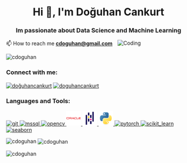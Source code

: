 <h1 align="center">Hi 👋, I'm Doğuhan Cankurt</h1>
<h3 align="center">Im passionate about Data Science and Machine Learning</h3>
<img align="right" alt="Coding" width="200" src="https://media3.giphy.com/media/FoVzfcqCDSb7zCynOp/giphy.gif?cid=ecf05e47kg3poou41sqhymcb5au4wnf4ic504l43spags0zw&rid=giphy.gif&ct=g">


 📫 How to reach me **cdoguhan@gmail.com**

<p align="left"> <img src="https://komarev.com/ghpvc/?username=cdoguhan&label=Profile%20views&color=0e75b6&style=flat" alt="cdoguhan" /> </p>
<h3 align="left">Connect with me:</h3>
<p align="left">
<a href="https://linkedin.com/in/doğuhancankurt" target="blank"><img align="center" src="https://raw.githubusercontent.com/rahuldkjain/github-profile-readme-generator/master/src/images/icons/Social/linked-in-alt.svg" alt="doğuhancankurt" height="30" width="40" /></a>
<a href="https://instagram.com/doguhancankurt" target="blank"><img align="center" src="https://raw.githubusercontent.com/rahuldkjain/github-profile-readme-generator/master/src/images/icons/Social/instagram.svg" alt="doguhancankurt" height="30" width="40" /></a>
</p>

<h3 align="left">Languages and Tools:</h3>
<p align="left"> <a href="https://git-scm.com/" target="_blank" rel="noreferrer"> <img src="https://www.vectorlogo.zone/logos/git-scm/git-scm-icon.svg" alt="git" width="40" height="40"/> </a> <a href="https://www.microsoft.com/en-us/sql-server" target="_blank" rel="noreferrer"> <img src="https://www.svgrepo.com/show/303229/microsoft-sql-server-logo.svg" alt="mssql" width="40" height="40"/> </a> <a href="https://opencv.org/" target="_blank" rel="noreferrer"> <img src="https://www.vectorlogo.zone/logos/opencv/opencv-icon.svg" alt="opencv" width="40" height="40"/> </a> <a href="https://www.oracle.com/" target="_blank" rel="noreferrer"> <img src="https://raw.githubusercontent.com/devicons/devicon/master/icons/oracle/oracle-original.svg" alt="oracle" width="40" height="40"/> </a> <a href="https://pandas.pydata.org/" target="_blank" rel="noreferrer"> <img src="https://raw.githubusercontent.com/devicons/devicon/2ae2a900d2f041da66e950e4d48052658d850630/icons/pandas/pandas-original.svg" alt="pandas" width="40" height="40"/> </a> <a href="https://www.python.org" target="_blank" rel="noreferrer"> <img src="https://raw.githubusercontent.com/devicons/devicon/master/icons/python/python-original.svg" alt="python" width="40" height="40"/> </a> <a href="https://pytorch.org/" target="_blank" rel="noreferrer"> <img src="https://www.vectorlogo.zone/logos/pytorch/pytorch-icon.svg" alt="pytorch" width="40" height="40"/> </a> <a href="https://scikit-learn.org/" target="_blank" rel="noreferrer"> <img src="https://upload.wikimedia.org/wikipedia/commons/0/05/Scikit_learn_logo_small.svg" alt="scikit_learn" width="40" height="40"/> </a> <a href="https://seaborn.pydata.org/" target="_blank" rel="noreferrer"> <img src="https://seaborn.pydata.org/_images/logo-mark-lightbg.svg" alt="seaborn" width="40" height="40"/> </a> </p>

<p><img align="left" src="https://github-readme-stats.vercel.app/api/top-langs?username=cdoguhan&show_icons=true&locale=en&layout=compact" alt="cdoguhan" /></p>

<p>&nbsp;<img align="center" src="https://github-readme-stats.vercel.app/api?username=cdoguhan&show_icons=true&locale=en" alt="cdoguhan" /></p>

<p><img align="center" src="https://github-readme-streak-stats.herokuapp.com/?user=cdoguhan&" alt="cdoguhan" /></p>
